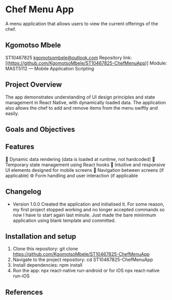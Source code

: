 
# Chef Menu App

A menu application that allows users to view the current offerings of the chef.

## Kgomotso Mbele
ST10467825 
kgomotsombele@outlook.com
Repository link: [(https://github.com/KgomotsoMbele/ST10467825-ChefMenuApp)]
Module: MAST5112 — Mobile Application Scripting

## Project Overview
The app demonstrates understanding of UI design principles and state management in React Native, with dynamically loaded data.
The application also allows the chef to add and remove items from the menu swiftly and easily. 

## Goals and Objectives

## Features
🧱 Dynamic data rendering (data is loaded at runtime, not hardcoded)
💾 Temporary state management using React hooks
🎨 Intuitive and responsive UI elements designed for mobile screens
🧭 Navigation between screens (if applicable)
⚙️ Form handling and user interaction (if applicable

## Changelog
 - Version 1.0.0
   Created the application and initialised it. For some reason, my first project stopped working
   and no longer accepted commands so now I have to start again last minute.
   Just made the bare mininmum application using blank template and committed.
 
## Installation and setup
1. Clone this repository:
   git clone https://github.com/KgomotsoMbele/ST10467825-ChefMenuApp
2. Navigate to the project repository:
   cd ST10467825-ChefMenuApp
3. Install dependencies:
   npm install
4. Run the app:
   npx react-native run-android
   or for iOS
   npx react-native run-iOS


## References  


